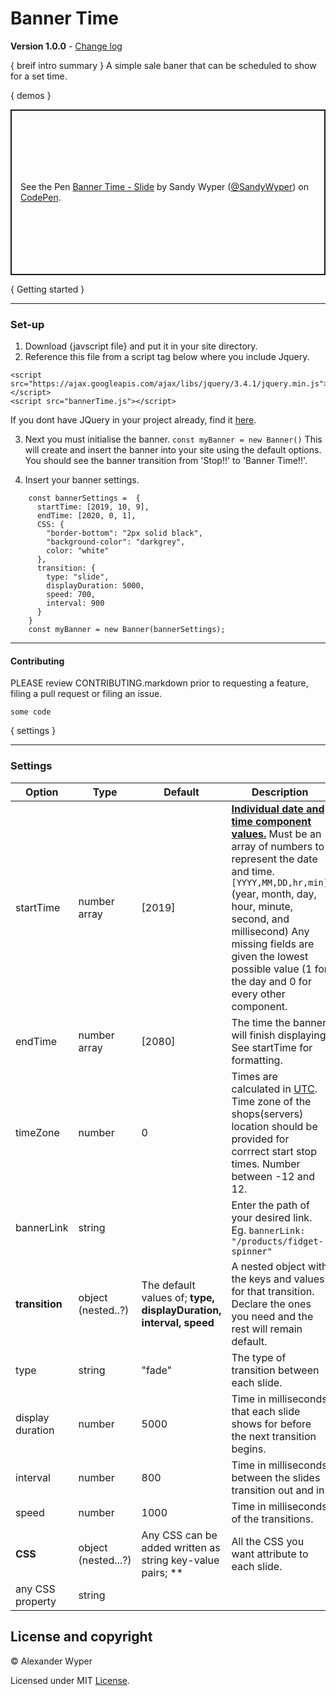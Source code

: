 # Banner Time

**Version 1.0.0** - [Change log](CHANGELOG.md)

{ breif intro summary }
A simple sale baner that can be scheduled to show for a set time.

{ demos }

<p class="codepen" data-height="265" data-theme-id="dark" data-default-tab="html,result" data-user="SandyWyper" data-slug-hash="qBBLaVg" data-preview="true" style="height: 265px; box-sizing: border-box; display: flex; align-items: center; justify-content: center; border: 2px solid; margin: 1em 0; padding: 1em;" data-pen-title="Banner Time - Slide">
  <span>See the Pen <a href="https://codepen.io/SandyWyper/pen/qBBLaVg">
  Banner Time - Slide</a> by Sandy Wyper (<a href="https://codepen.io/SandyWyper">@SandyWyper</a>)
  on <a href="https://codepen.io">CodePen</a>.</span>
</p>
<script async src="https://static.codepen.io/assets/embed/ei.js"></script>

{ Getting started }

---

### Set-up

1. Download {javscript file} and put it in your site directory.
2. Reference this file from a script tag below where you include Jquery.

```
<script src="https://ajax.googleapis.com/ajax/libs/jquery/3.4.1/jquery.min.js"></script>
<script src="bannerTime.js"></script>
```

If you dont have JQuery in your project already, find it [here](https://jquery.com/).

3. Next you must initialise the banner. `const myBanner = new Banner()` This will create and insert the banner into your site using the default options. You should see the banner transition from 'Stop!!' to 'Banner Time!!'.

4. Insert your banner settings.

```
    const bannerSettings =  {
      startTime: [2019, 10, 9],
      endTime: [2020, 0, 1],
      CSS: {
        "border-bottom": "2px solid black",
        "background-color": "darkgrey",
        color: "white"
      },
      transition: {
        type: "slide",
        displayDuration: 5000,
        speed: 700,
        interval: 900
      }
    }
    const myBanner = new Banner(bannerSettings);
```

---

#### Contributing

PLEASE review CONTRIBUTING.markdown prior to requesting a feature, filing a pull request or filing an issue.

```
some code
```

{ settings }

---

### Settings

| Option           | Type                | Default                                                           | Description                                                                                                                                                                                                                                                                                                                                                                                                                                         |
| ---------------- | ------------------- | ----------------------------------------------------------------- | --------------------------------------------------------------------------------------------------------------------------------------------------------------------------------------------------------------------------------------------------------------------------------------------------------------------------------------------------------------------------------------------------------------------------------------------------- |
| startTime        | number array        | [2019]                                                            | [**Individual date and time component values.**](https://developer.mozilla.org/en-US/docs/Web/JavaScript/Reference/Global_Objects/Date#Individual_date_and_time_component_values "MDN Web Docs") Must be an array of numbers to represent the date and time. `[YYYY,MM,DD,hr,min]` (year, month, day, hour, minute, second, and millisecond) Any missing fields are given the lowest possible value (1 for the day and 0 for every other component. |
| endTime          | number array        | [2080]                                                            | The time the banner will finish displaying. See startTime for formatting.                                                                                                                                                                                                                                                                                                                                                                           |
| timeZone         | number              | 0                                                                 | Times are calculated in [UTC](http://developer.mozilla.org/en-US/docs/Web/JavaScript/Reference/Global_Objects/Date/UTC#description "MDN Web Docs"). Time zone of the shops(servers) location should be provided for corrrect start stop times. Number between -12 and 12.                                                                                                                                                                           |
| bannerLink       | string              |                                                                   | Enter the path of your desired link. Eg. `bannerLink: "/products/fidget-spinner"`                                                                                                                                                                                                                                                                                                                                                                   |
| **transition**   | object (nested..?)  | The default values of; **type, displayDuration, interval, speed** | A nested object with the keys and values for that transition. Declare the ones you need and the rest will remain default.                                                                                                                                                                                                                                                                                                                           |
| type             | string              | "fade"                                                            | The type of transition between each slide.                                                                                                                                                                                                                                                                                                                                                                                                          |
| display duration | number              | 5000                                                              | Time in milliseconds that each slide shows for before the next transition begins.                                                                                                                                                                                                                                                                                                                                                                   |
| interval         | number              | 800                                                               | Time in milliseconds between the slides transition out and in.                                                                                                                                                                                                                                                                                                                                                                                      |
| speed            | number              | 1000                                                              | Time in milliseconds of the transitions.                                                                                                                                                                                                                                                                                                                                                                                                            |
| **CSS**          | object (nested...?) | Any CSS can be added written as string key-value pairs; \*\*      | All the CSS you want attribute to each slide.                                                                                                                                                                                                                                                                                                                                                                                                       |
| any CSS property | string              |                                                                   |

## License and copyright

&copy; Alexander Wyper

Licensed under MIT [License](LICENSE).
